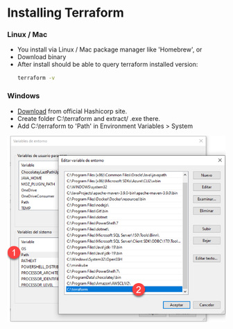 # Installing Terraform  

### Linux / Mac
* You install via Linux / Mac package manager like 'Homebrew', or
* Download binary
* After install should be able to query terraform installed version:
  ```bash
  terraform -v
  ```

### Windows  
* [Download](https://developer.hashicorp.com/terraform/install) from official Hashicorp site.  
* Create folder C:\terraform and extract/ .exe there.
* Add C:\terraform to 'Path' in Environment Variables > System  

![](/IaC/Terraform/_terra-images/Terra_path_EnvVar_Win.png)
